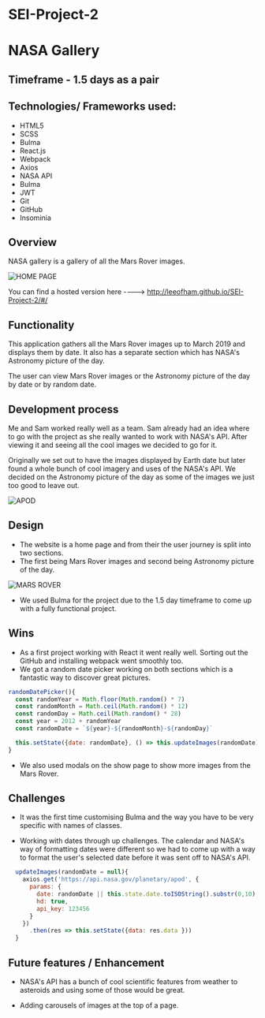 # SEI-Project-2

# NASA Gallery

## Timeframe - 1.5 days as a pair

## Technologies/ Frameworks used:
* HTML5
* SCSS
* Bulma
* React.js
* Webpack
* Axios
* NASA API
* Bulma
* JWT
* Git
* GitHub
* Insominia

## Overview
NASA gallery is a gallery of all the Mars Rover images.

![HOME PAGE](https://user-images.githubusercontent.com/42970647/60115978-0efaeb00-976f-11e9-8857-ec5d618e618c.png)

You can find a hosted version here ----> http://leeofham.github.io/SEI-Project-2/#/

## Functionality
This application gathers all the Mars Rover images up to March 2019 and displays them by date. It also has a separate section which has NASA's Astronomy picture of the day.

The user can view Mars Rover images or the Astronomy picture of the day by date or by random date.

## Development process

Me and Sam worked really well as a team. Sam already had an idea where to go with the project as she really wanted to work with NASA's API. After viewing it and seeing all the cool images we decided to go for it.

Originally we set out to have the images displayed by Earth date but later found a whole bunch of cool imagery and uses of the NASA's API. We decided on the Astronomy picture of the day as some of the images we just too good to leave out.

![APOD](https://user-images.githubusercontent.com/42970647/60115991-14f0cc00-976f-11e9-96c9-41be0a411fc6.png)


## Design

* The website is a home page and from their the user journey is split into two sections.
* The first being Mars Rover images and second being Astronomy picture of the day.

![MARS ROVER](https://user-images.githubusercontent.com/42970647/60115983-11f5db80-976f-11e9-9412-96b4ec68df23.png)

* We used Bulma for the project due to the 1.5 day timeframe to come up with a fully functional project.


## Wins

* As a first project working with React it went really well. Sorting out the GitHub and installing webpack went smoothly too.
* We got a random date picker working on both sections which is a fantastic way to discover great pictures.

```javascript
randomDatePicker(){
  const randomYear = Math.floor(Math.random() * 7)
  const randomMonth = Math.ceil(Math.random() * 12)
  const randomDay = Math.ceil(Math.random() * 28)
  const year = 2012 + randomYear
  const randomDate = `${year}-${randomMonth}-${randomDay}`

  this.setState({date: randomDate}, () => this.updateImages(randomDate))
}
```

* We also used modals on the show page to show more images from the Mars Rover.


## Challenges
* It was the first time customising Bulma and the way you have to be very specific with names of classes.

* Working with dates through up challenges. The calendar and NASA's way of formatting dates were different so we had to come up with a way to format the user's selected date before it was sent off to NASA's API.

```javascript
  updateImages(randomDate = null){
    axios.get('https://api.nasa.gov/planetary/apod', {
      params: {
        date: randomDate || this.state.date.toISOString().substr(0,10),
        hd: true,
        api_key: 123456
      }
    })
      .then(res => this.setState({data: res.data }))
  }
```

## Future features / Enhancement
* NASA's API has a bunch of cool scientific features from weather to asteroids and using some of those would be great.

* Adding carousels of images at the top of a page.
